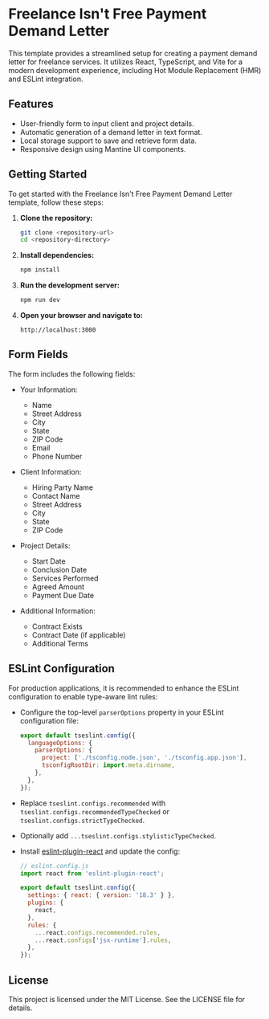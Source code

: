 # Freelance Isn't Free Payment Demand Letter

This template provides a streamlined setup for creating a payment demand letter for freelance services. It utilizes React, TypeScript, and Vite for a modern development experience, including Hot Module Replacement (HMR) and ESLint integration.

## Features

- User-friendly form to input client and project details.
- Automatic generation of a demand letter in text format.
- Local storage support to save and retrieve form data.
- Responsive design using Mantine UI components.

## Getting Started

To get started with the Freelance Isn't Free Payment Demand Letter template, follow these steps:

1. **Clone the repository:**
   ```bash
   git clone <repository-url>
   cd <repository-directory>
   ```

2. **Install dependencies:**
   ```bash
   npm install
   ```

3. **Run the development server:**
   ```bash
   npm run dev
   ```

4. **Open your browser and navigate to:**
   ```
   http://localhost:3000
   ```

## Form Fields

The form includes the following fields:

- Your Information:
  - Name
  - Street Address
  - City
  - State
  - ZIP Code
  - Email
  - Phone Number

- Client Information:
  - Hiring Party Name
  - Contact Name
  - Street Address
  - City
  - State
  - ZIP Code

- Project Details:
  - Start Date
  - Conclusion Date
  - Services Performed
  - Agreed Amount
  - Payment Due Date

- Additional Information:
  - Contract Exists
  - Contract Date (if applicable)
  - Additional Terms

## ESLint Configuration

For production applications, it is recommended to enhance the ESLint configuration to enable type-aware lint rules:

- Configure the top-level `parserOptions` property in your ESLint configuration file:
  ```js
  export default tseslint.config({
    languageOptions: {
      parserOptions: {
        project: ['./tsconfig.node.json', './tsconfig.app.json'],
        tsconfigRootDir: import.meta.dirname,
      },
    },
  });
  ```

- Replace `tseslint.configs.recommended` with `tseslint.configs.recommendedTypeChecked` or `tseslint.configs.strictTypeChecked`.
- Optionally add `...tseslint.configs.stylisticTypeChecked`.
- Install [eslint-plugin-react](https://github.com/jsx-eslint/eslint-plugin-react) and update the config:
  ```js
  // eslint.config.js
  import react from 'eslint-plugin-react';

  export default tseslint.config({
    settings: { react: { version: '18.3' } },
    plugins: {
      react,
    },
    rules: {
      ...react.configs.recommended.rules,
      ...react.configs['jsx-runtime'].rules,
    },
  });
  ```

## License

This project is licensed under the MIT License. See the LICENSE file for details.
